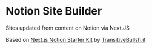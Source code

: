 # Notion Site Builder
Sites updated from content on Notion via Next.JS

Based on [Next.js Notion Starter Kit](https://github.com/transitive-bullshit/nextjs-notion-starter-kit) by [TransitiveBullsh.it](https://transitivebullsh.it/)